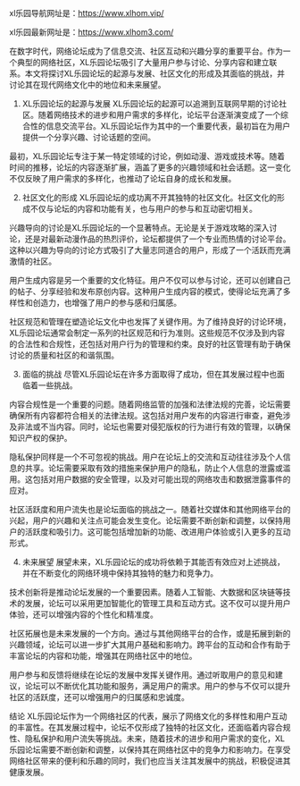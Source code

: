 xl乐园导航网址是：https://www.xlhom.vip/

xl乐园最新网址是：https://www.xlhom3.com/

在数字时代，网络论坛成为了信息交流、社区互动和兴趣分享的重要平台。作为一个典型的网络社区，XL乐园论坛吸引了大量用户参与讨论、分享内容和建立联系。本文将探讨XL乐园论坛的起源与发展、社区文化的形成及其面临的挑战，并讨论其在现代网络文化中的地位和未来展望。

1. XL乐园论坛的起源与发展
XL乐园论坛的起源可以追溯到互联网早期的讨论社区。随着网络技术的进步和用户需求的多样化，论坛平台逐渐演变成了一个综合性的信息交流平台。XL乐园论坛作为其中的一个重要代表，最初旨在为用户提供一个分享兴趣、讨论话题的空间。

最初，XL乐园论坛专注于某一特定领域的讨论，例如动漫、游戏或技术等。随着时间的推移，论坛的内容逐渐扩展，涵盖了更多的兴趣领域和社会话题。这一变化不仅反映了用户需求的多样化，也推动了论坛自身的成长和发展。

2. 社区文化的形成
XL乐园论坛的成功离不开其独特的社区文化。社区文化的形成不仅与论坛的内容和功能有关，也与用户的参与和互动密切相关。

兴趣导向的讨论是XL乐园论坛的一个显著特点。无论是关于游戏攻略的深入讨论，还是对最新动漫作品的热烈评价，论坛都提供了一个专业而热情的讨论平台。这种以兴趣为导向的讨论方式吸引了大量志同道合的用户，形成了一个活跃而充满激情的社区。

用户生成内容是另一个重要的文化特征。用户不仅可以参与讨论，还可以创建自己的帖子、分享经验和发布原创内容。这种用户生成内容的模式，使得论坛充满了多样性和创造力，也增强了用户的参与感和归属感。

社区规范和管理在塑造论坛文化中也发挥了关键作用。为了维持良好的讨论环境，XL乐园论坛通常会制定一系列的社区规范和行为准则。这些规范不仅涉及到内容的合法性和合规性，还包括对用户行为的管理和约束。良好的社区管理有助于确保讨论的质量和社区的和谐氛围。

3. 面临的挑战
尽管XL乐园论坛在许多方面取得了成功，但在其发展过程中也面临着一些挑战。

内容合规性是一个重要的问题。随着网络监管的加强和法律法规的完善，论坛需要确保所有内容都符合相关的法律法规。这包括对用户发布的内容进行审查，避免涉及非法或不当内容。同时，论坛也需要对侵犯版权的行为进行有效的管理，以确保知识产权的保护。

隐私保护同样是一个不可忽视的挑战。用户在论坛上的交流和互动往往涉及个人信息的共享。论坛需要采取有效的措施来保护用户的隐私，防止个人信息的泄露或滥用。这包括对用户数据的安全管理，以及对可能出现的网络攻击和数据泄露事件的应对。

社区活跃度和用户流失也是论坛面临的挑战之一。随着社交媒体和其他网络平台的兴起，用户的兴趣和关注点可能会发生变化。论坛需要不断创新和调整，以保持用户的活跃度和吸引力。这可能包括增加新的功能、改进用户体验或引入更多的互动形式。

4. 未来展望
展望未来，XL乐园论坛的成功将依赖于其能否有效应对上述挑战，并在不断变化的网络环境中保持其独特的魅力和竞争力。

技术创新将是推动论坛发展的一个重要因素。随着人工智能、大数据和区块链等技术的发展，论坛可以采用更加智能化的管理工具和互动方式。这不仅可以提升用户体验，还可以增强内容的个性化和精准度。

社区拓展也是未来发展的一个方向。通过与其他网络平台的合作，或是拓展到新的兴趣领域，论坛可以进一步扩大其用户基础和影响力。跨平台的互动和合作有助于丰富论坛的内容和功能，增强其在网络社区中的地位。

用户参与和反馈将继续在论坛的发展中发挥关键作用。通过听取用户的意见和建议，论坛可以不断优化其功能和服务，满足用户的需求。用户的参与不仅可以提升社区的活跃度，还可以增强用户的归属感和忠诚度。

结论
XL乐园论坛作为一个网络社区的代表，展示了网络文化的多样性和用户互动的丰富性。在其发展过程中，论坛不仅形成了独特的社区文化，还面临着内容合规性、隐私保护和用户流失等挑战。未来，随着技术的进步和用户需求的变化，XL乐园论坛需要不断创新和调整，以保持其在网络社区中的竞争力和影响力。在享受网络社区带来的便利和乐趣的同时，我们也应当关注其发展中的挑战，积极促进其健康发展。
